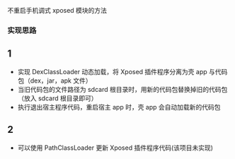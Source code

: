 不重启手机调式 xposed 模块的方法

### 实现思路 ###
## 1 ##
<ul>
  <li>实现 DexClassLoader 动态加载，将 Xposed 插件程序分离为壳 app 与代码包（dex，jar，apk 文件）</li>
  <li>当旧代码包的文件路径为 sdcard 根目录时，用新的代码包替换掉旧的代码包（放入 sdcard 根目录即可）</li>
  <li>执行退出宿主程序代码，重启宿主 app 时，壳 app 会自动加载新的代码包 </li>
</ul>

## 2 ## 
<ul>
  <li>可以使用 PathClassLoader 更新 Xposed 插件程序代码(该项目未实现) </li>
</ul>
 
